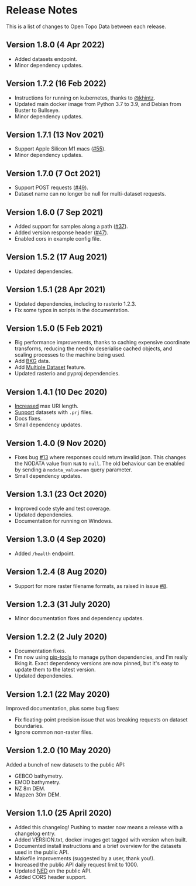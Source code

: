 # Release Notes

This is a list of changes to Open Topo Data between each release.

## Version 1.8.0 (4 Apr 2022)

* Added datasets endpoint.
* Minor dependency updates.


## Version 1.7.2 (16 Feb 2022)

* Instructions for running on kubernetes, thanks to [@khintz](https://github.com/khintz).
* Updated main docker image from Python 3.7 to 3.9, and Debian from Buster to Bullseye.
* Minor dependency updates.


## Version 1.7.1 (13 Nov 2021)

* Support Apple Silicon M1 macs ([#55](https://github.com/ajnisbet/opentopodata/issues/55)).
* Minor dependency updates.


## Version 1.7.0 (7 Oct 2021)

* Support POST requests ([#49](https://github.com/ajnisbet/opentopodata/issues/49)).
* Dataset name can no longer be null for multi-dataset requests.



## Version 1.6.0 (7 Sep 2021)

* Added support for samples along a path ([#37](https://github.com/ajnisbet/opentopodata/issues/37)).
* Added version response header ([#47](https://github.com/ajnisbet/opentopodata/issues/47)).
* Enabled cors in example config file.

## Version 1.5.2 (17 Aug 2021)

* Updated dependencies.


## Version 1.5.1 (28 Apr 2021)

* Updated dependencies, including to rasterio 1.2.3.
* Fix some typos in scripts in the documentation.

## Version 1.5.0 (5 Feb 2021)

* Big performance improvements, thanks to caching expensive coordinate transforms, reducing the need to deserialise cached objects, and scaling processes to the machine being used.
* Add [BKG](datasets/bkg.md) data.
* Add [Multiple Dataset](notes/multiple-datasets.md) feature.
* Updated rasterio and pyproj dependencies.


## Version 1.4.1 (10 Dec 2020)

* [Increased](https://github.com/ajnisbet/opentopodata/issues/21) max URI length.
* [Support](https://github.com/ajnisbet/opentopodata/issues/19#issuecomment-741858650) datasets with `.prj` files.
* Docs fixes. 
* Small dependency updates.


## Version 1.4.0 (9 Nov 2020)

* Fixes bug [#13](https://github.com/ajnisbet/opentopodata/issues/13) where responses could return invalid json. This changes the NODATA value from `NaN` to `null`. The old behaviour can be enabled by sending a `nodata_value=nan` query parameter.
* Small dependency updates.

## Version 1.3.1 (23 Oct 2020)

* Improved code style and test coverage.
* Updated dependencies.
* Documentation for running on Windows.



## Version 1.3.0 (4 Sep 2020)

* Added `/health` endpoint.


## Version 1.2.4 (8 Aug 2020)

* Support for more raster filename formats, as raised in issue [#8](https://github.com/ajnisbet/opentopodata/issues/8).


## Version 1.2.3 (31 July 2020)

* Minor documentation fixes and dependency updates.


## Version 1.2.2 (2 July 2020)

* Documentation fixes.
* I'm now using [pip-tools](https://github.com/jazzband/pip-tools) to manage python dependencies, and I'm really liking it. Exact dependency versions are now pinned, but it's easy to update them to the latest version.
* Updated dependencies. 


## Version 1.2.1 (22 May 2020)

Improved documentation, plus some bug fixes:

* Fix floating-point precision issue that was breaking requests on dataset boundaries.
* Ignore common non-raster files.


## Version 1.2.0 (10 May 2020)

Added a bunch of new datasets to the public API:

* GEBCO bathymetry.
* EMOD bathymetry.
* NZ 8m DEM.
* Mapzen 30m DEM.


## Version 1.1.0 (25 April 2020)

* Added this changelog! Pushing to master now means a release with a changelog entry.
* Added VERSION.txt, docker images get tagged with version when built.
* Documented install instructions and a brief overview for the datasets used in the public API.
* Makefile improvements (suggested by a user, thank you!).
* Increased the public API daily request limit to 1000.
* Updated [NED](/datasets/ned/) on the public API.
* Added CORS header support.

